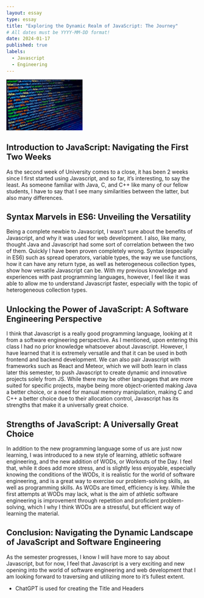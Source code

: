 ```yaml
---
layout: essay
type: essay
title: "Exploring the Dynamic Realm of JavaScript: The Journey"
# All dates must be YYYY-MM-DD format!
date: 2024-01-17
published: true
labels:
  - Javascript
  - Engineering 
---
```


<img width="200px" class="rounded float-start pe-4" src="../img/Javascript.jpg">

## Introduction to JavaScript: Navigating the First Two Weeks

As the second week of University comes to a close, it has been 2 weeks since I first started using Javascript, and so far, it’s interesting, to say the least. As someone familiar with Java, C, and C++ like many of our fellow students, I have to say that I see many similarities between the latter, but also many differences.

## Syntax Marvels in ES6: Unveiling the Versatility

Being a complete newbie to Javascript, I wasn’t sure about the benefits of Javascript, and why it was used for web development. I also, like many, thought Java and Javascript had some sort of correlation between the two of them. Quickly I have been proven completely wrong. Syntax (especially in ES6) such as spread operators, variable types, the way we use functions, how it can have any return type, as well as heterogeneous collection types, show how versatile Javascript can be. With my previous knowledge and experiences with past programming languages, however, I feel like it was able to allow me to understand Javascript faster, especially with the topic of heterogeneous collection types.

## Unlocking the Power of JavaScript: A Software Engineering Perspective

I think that Javascript is a really good programming language, looking at it from a software engineering perspective. As I mentioned, upon entering this class I had no prior knowledge whatsoever about Javascript. However, I have learned that it is extremely versatile and that it can be used in both frontend and backend development. We can also pair Javascript with frameworks such as React and Meteor, which we will both learn in class later this semester, to push Javascript to create dynamic and innovative projects solely from JS. While there may be other languages that are more suited for specific projects, maybe being more object-oriented making Java a better choice, or a need for manual memory manipulation, making C and C++ a better choice due to their allocation control, Javascript has its strengths that make it a universally great choice.

## Strengths of JavaScript: A Universally Great Choice

In addition to the new programming language some of us are just now learning, I was introduced to a new style of learning, athletic software engineering, and the new addition of WODs, or Workouts of the Day. I feel that, while it does add more stress, and is slightly less enjoyable, especially knowing the conditions of the WODs, it is realistic for the world of software engineering, and is a great way to exercise our problem-solving skills, as well as programming skills. As WODs are timed, efficiency is key. While the first attempts at WODs may lack, what is the aim of athletic software engineering is improvement through repetition and proficient problem-solving, which I why I think WODs are a stressful, but efficient way of learning the material.

## Conclusion: Navigating the Dynamic Landscape of JavaScript and Software Engineering

As the semester progresses, I know I will have more to say about Javascript, but for now, I feel that Javascript is a very exciting and new opening into the world of software engineering and web development that I am looking forward to traversing and utilizing more to it’s fullest extent.

- ChatGPT is used for creating the Title and Headers
